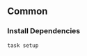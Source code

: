 <!-- Space: Projects -->
<!-- Parent: ZshDocker -->
<!-- Title: Examples ZshDocker -->
<!-- Label: Examples -->
<!-- Include: ./../disclaimer.md -->
<!-- Include: ac:toc -->

## Common

### Install Dependencies

```bash
task setup
```
